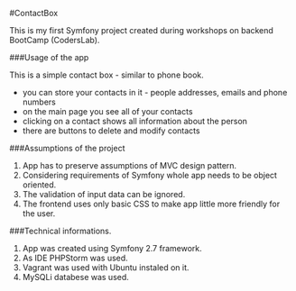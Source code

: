 #ContactBox
<p>This is my first Symfony project created during workshops on 
backend BootCamp (CodersLab).</p>

###Usage of the app
<p>This is a simple contact box - similar to phone book.</p>
<ul>
<li>you can store your contacts in it - people addresses, emails and phone numbers</li>
<li>on the main page you see all of your contacts</li>
<li>clicking on a contact shows all information about the person</li>
<li>there are buttons to delete and modify contacts</li>
</ul>

###Assumptions of the project
<ol>
<li>App has to preserve assumptions of MVC design pattern.</li>
<li>Considering requirements of Symfony whole app needs to be object oriented.</li>
<li>The validation of input data can be ignored.</li>
<li>The frontend uses only basic CSS to make app little more friendly for the user.</li>
</ol>

###Technical informations.
<ol>
<li>App was created using Symfony 2.7 framework.</li>
<li>As IDE PHPStorm was used.</li>
<li>Vagrant was used with Ubuntu instaled on it.</li>
<li>MySQLi databese was used.</li>
</ol>
